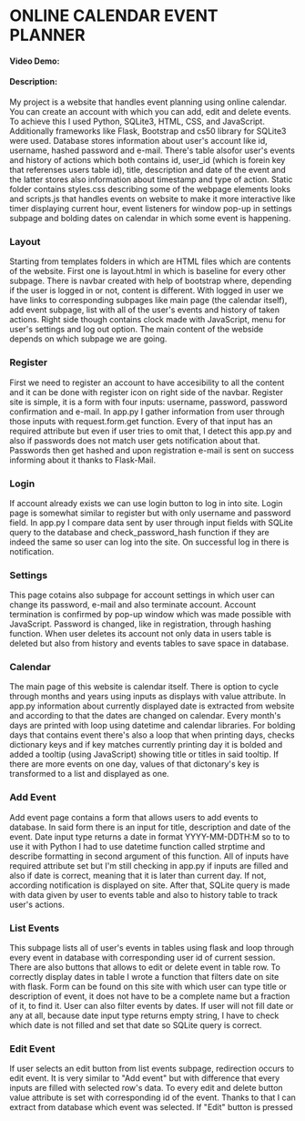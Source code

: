 # ONLINE CALENDAR EVENT PLANNER
#### Video Demo:  <URL HERE>
#### Description:
My project is a website that handles event planning using online calendar. You can create an account with which you can add, edit and delete events. To achieve this I used Python, SQLite3, HTML, CSS, and JavaScript. Additionally frameworks like Flask, Bootstrap and cs50 library for SQLite3 were used. Database stores information about user's account like id, username, hashed password and e-mail. There's table alsofor user's events and history of actions which both contains id, user_id (which is forein key that referenses users table id), title, description and date of the event and the latter stores also information about timestamp and type of action. Static folder contains styles.css describing some of the webpage elements looks and scripts.js that handles events on website to make it more interactive like timer displaying current hour, event listeners for window pop-up in settings subpage and bolding dates on calendar in which some event is happening.
### Layout
Starting from templates folders in which are HTML files which are contents of the website. First one is layout.html in which is baseline for every other subpage. There is navbar created with help of bootstrap where, depending if the user is logged in or not, content is different. With logged in user we have links to corresponding subpages like main page (the calendar itself), add event subpage, list with all of the user's events and history of taken actions. Right side though contains clock made with JavaScript, menu for user's settings and log out option. The main content of the webside depends on which subpage we are going.
### Register
First we need to register an account to have accesibility to all the content and it can be done with register icon on right side of the navbar. Register site is simple, it is a form with four inputs: username, password, password confirmation and e-mail. In app.py I gather information from user through those inputs with request.form.get function. Every of that input has an required attribute but even if user tries to omit that, I detect this app.py and also if passwords does not match user gets notification about that. Passwords then get hashed and upon registration e-mail is sent on success informing about it thanks to Flask-Mail.
### Login
If account already exists we can use login button to log in into site. Login page is somewhat similar to register but with only username and password field. In app.py I compare data sent by user through input fields with SQLite query to the database and check_password_hash function if they are indeed the same so user can log into the site. On successful log in there is notification.
### Settings
This page cotains also subpage for account settings in which user can change its password, e-mail and also terminate account. Account termination is confirmed by pop-up window which was made possible with JavaScript. Password is changed, like in registration, through hashing function. When user deletes its account not only data in users table is deleted but also from history and events tables to save space in database.
### Calendar
The main page of this website is calendar itself. There is option to cycle through months and years using inputs as displays with value attribute. In app.py information about currently displayed date is extracted from website and according to that the dates are changed on calendar. Every month's days are printed with loop using datetime and calendar libraries. For bolding days that contains event there's also a loop that when printing days, checks dictionary keys and if key matches currently printing day it is bolded and added a tooltip (using JavaScript) showing title or titles in said tooltip. If there are more events on one day, values of that dictonary's key is transformed to a list and displayed as one.
### Add Event
Add event page contains a form that allows users to add events to database. In said form there is an input for title, description and date of the event. Date input type returns a date in format YYYY-MM-DDTH:M so to to use it with Python I had to use datetime function called strptime and describe formatting in second argument of this function. All of inputs have required attribute set but I'm still checking in app.py if inputs are filled and also if date is correct, meaning that it is later than current day. If not, according notification is displayed on site. After that, SQLite query is made with data given by user to events table and also to history table to track user's actions.
### List Events
This subpage lists all of user's events in tables using flask and loop through every event in database with corresponding user id of current session. There are also buttons that allows to edit or delete event in table row. To correctly display dates in table I wrote a function that filters date on site with flask. Form can be found on this site with which user can type title or description of event, it does not have to be a complete name but a fraction of it, to find it. User can also filter events by dates. If user will not fill date or any at all, because date input type returns empty string, I have to check which date is not filled and set that date so SQLite query is correct. 
### Edit Event
If user selects an edit button from list events subpage, redirection occurs to edit event. It is very similar to "Add event" but with difference that every inputs are filled with selected row's data. To every edit and delete button value attribute is set with corresponding id of the event. Thanks to that I can extract from database which event was selected. If "Edit" button is pressed